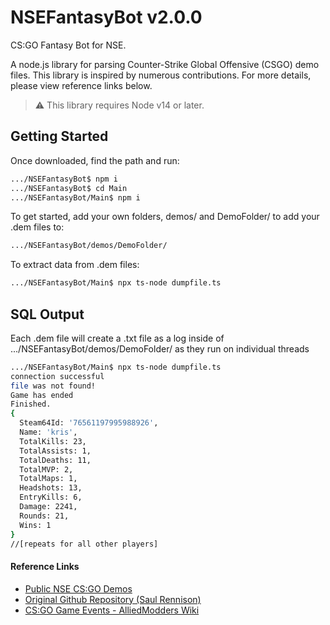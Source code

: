 # NSEFantasyBot v2.0.0

CS:GO Fantasy Bot for NSE.

A node.js library for parsing Counter-Strike Global Offensive (CSGO) demo files.
This library is inspired by numerous contributions. For more details, please view reference links below.

> ⚠️ This library requires Node v14 or later.

## Getting Started

Once downloaded, find the path and run:
```bash
.../NSEFantasyBot$ npm i
.../NSEFantasyBot$ cd Main
.../NSEFantasyBot/Main$ npm i
```
To get started, add your own folders, demos/ and DemoFolder/ to add your .dem files to:
```bash
.../NSEFantasyBot/demos/DemoFolder/
```
To extract data from .dem files:
```bash
.../NSEFantasyBot/Main$ npx ts-node dumpfile.ts
```

## SQL Output

Each .dem file will create a .txt file as a log inside of .../NSEFantasyBot/demos/DemoFolder/ as they run on individual threads

```bash
.../NSEFantasyBot/Main$ npx ts-node dumpfile.ts
connection successful
file was not found!
Game has ended
Finished.
{
  Steam64Id: '76561197995988926',
  Name: 'kris',
  TotalKills: 23,
  TotalAssists: 1,
  TotalDeaths: 11,
  TotalMVP: 2,
  TotalMaps: 1,
  Headshots: 13,
  EntryKills: 6,
  Damage: 2241,
  Rounds: 21,
  Wins: 1
}
//[repeats for all other players]
```

#### Reference Links
- [Public NSE CS:GO Demos](https://demos.epiclan.co.uk/NSE/)
- [Original Github Repository (Saul Rennison)](https://github.com/saul/demofile)
- [CS:GO Game Events - AlliedModders Wiki](https://wiki.alliedmods.net/Counter-Strike:_Global_Offensive_Events)

